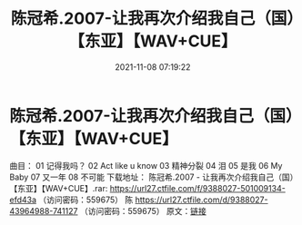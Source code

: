 ﻿---
title: 陈冠希.2007-让我再次介绍我自己（国）【东亚】【WAV+CUE】
date: 2021-11-08 07:19:22
categories: WAV车载音乐、镜像
tags: 华语中文
---
# 陈冠希.2007-让我再次介绍我自己（国）【东亚】【WAV+CUE】

曲目：
01 记得我吗？
02 Act like u know
03 精神分裂
04 泪
05 是我
06 My Baby
07 又一年
08 不可能
下载地址：
陈冠希.2007 - 让我再次介绍我自己（国）【东亚】【WAV+CUE】.rar: https://url27.ctfile.com/f/9388027-501009134-efd43a
（访问密码：559675）
陈
https://url27.ctfile.com/d/9388027-43964988-741127
（访问密码：559675）
原文：[链接](https://blog.sina.com.cn/s/blog_1647c7e7601030urf.html)